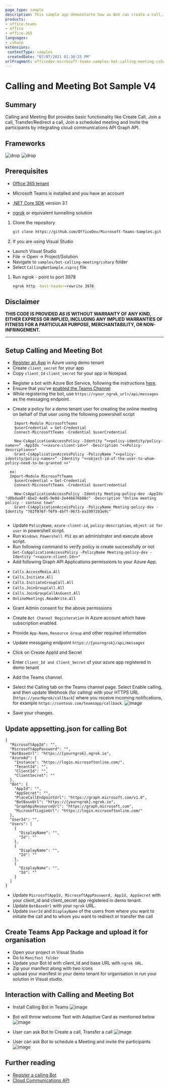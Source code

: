 ```yaml
---
page_type: sample
description: This sample app demonstarte how an Bot can create a call, join a meeting and transfer the call
products:
- office-teams
- office
- office-365
languages:
- csharp
extensions:
 contentType: samples
 createdDate: "07/07/2021 01:38:25 PM"
urlFragment: officedev-microsoft-teams-samples-bot-calling-meeting-csharp
---
```

# Calling and Meeting Bot Sample V4

## Summary

Calling and Meeting Bot provides basic functionality like Create Call, Join a call, Transfer/Redirect a call, Join a scheduled meeting and invite the participants by integrating cloud communications API Graph API.

## Frameworks

![drop](https://img.shields.io/badge/.NET&nbsp;Core-3.1-green.svg)
![drop](https://img.shields.io/badge/Bot&nbsp;Framework-3.0-green.svg)

## Prerequisites
* [Office 365 tenant](https://developer.microsoft.com/en-us/microsoft-365/dev-program)

* Microsoft Teams is installed and you have an account
* [.NET Core SDK](https://dotnet.microsoft.com/download) version 3.1
* [ngrok](https://ngrok.com/) or equivalent tunnelling solution

1) Clone the repository

    ```bash
    git clone https://github.com/OfficeDev/Microsoft-Teams-Samples.git
    ```

1) If you are using Visual Studio
  - Launch Visual Studio
  - File -> Open -> Project/Solution
  - Navigate to `samples/bot-calling-meeting/csharp` folder
  - Select `CallingBotSample.csproj` file

1) Run ngrok - point to port 3978

    ```bash
    ngrok http -host-header=rewrite 3978
    ```
    
## Disclaimer

**THIS CODE IS PROVIDED *AS IS* WITHOUT WARRANTY OF ANY KIND, EITHER EXPRESS OR IMPLIED, INCLUDING ANY IMPLIED WARRANTIES OF FITNESS FOR A PARTICULAR PURPOSE, MERCHANTABILITY, OR NON-INFRINGEMENT.**

---    

## Setup Calling and Meeting Bot

* [Register an App](https://docs.microsoft.com/en-us/graph/auth-register-app-v2) in Azure using demo tenant 
* Create `client_secret` for your app
* Copy `client_Id` `client_secret` for your app in Notepad.
 - Register a bot with Azure Bot Service, following the instructions [here](https://docs.microsoft.com/en-us/azure/bot-service/bot-service-quickstart-registration?view=azure-bot-service-3.0).
- Ensure that you've [enabled the Teams Channel](https://docs.microsoft.com/en-us/azure/bot-service/channel-connect-teams?view=azure-bot-service-4.0)
- While registering the bot, use `https://<your_ngrok_url>/api/messages` as the messaging endpoint.

* Create a policy for a demo tenant user for creating the online meeting on behalf of that user using the following powershell script

```
	Import-Module MicrosoftTeams
	$userCredential = Get-Credential
	Connect-MicrosoftTeams -Credential $userCredential

	New-CsApplicationAccessPolicy -Identity “<<policy-identity/policy-name>>” -AppIds "<<azure-client-id>>" -Description "<<Policy-description>>"
	Grant-CsApplicationAccessPolicy -PolicyName “<<policy-identity/policy-name>>” -Identity "<<object-id-of-the-user-to-whom-policy-need-to-be-granted >>"

  ex:
  Import-Module MicrosoftTeams
	$userCredential = Get-Credential
	Connect-MicrosoftTeams -Credential $userCredential

	New-CsApplicationAccessPolicy -Identity Meeting-policy-dev -AppIds "d0bdaa0f-8be2-4e85-9e0d-2e446676b88c" -Description "Online meeting policy - contoso town"
	Grant-CsApplicationAccessPolicy -PolicyName Meeting-policy-dev -Identity "782f076f-f6f9-4bff-9673-ea1997283e9c"
	
```
* Update `PolicyName`, `azure-client-id`, `policy-description`, `object-id for user` in powershell script.
* Run `Windows Powershell PSI` as an administrator and execute above script.
* Run following command to verify policy is create successfully or not
`Get-CsApplicationAccessPolicy -PolicyName Meeting-policy-dev -Identity "<<azure-client-Id>>"
	`
* Add following Graph API Applications permissions to your Azure App.
- `Calls.AccessMedia.All`
- `Calls.Initiate.All`
- `Calls.InitiateGroupCall.All`
- `Calls.JoinGroupCall.All`
- `Calls.JoinGroupCallAsGuest.All`
- `OnlineMeetings.ReadWrite.All`

* Grant Admin consent for the above permissions

* Create `Bot Channel Registeration` in Azure account which have subscription enabled.
* Provide `App-Name`, `Resource Group` and other required information
* Update messgaing endpoint `https://{yourngrok}/api/messages` 
* Click on Create AppId and Secret
* Enter `Client_Id and Client_Secret` of your azure app registered in demo tenant
* Add the Teams channel.
* Select the Calling tab on the Teams channel page. Select Enable calling, and then update Webhook (for calling) with your HTTPS URL (`https://yourNgrok/callback`) where you receive incoming notifications, for example `https://contoso.com/teamsapp/callback`.
![image](https://user-images.githubusercontent.com/50989436/122867490-375e5580-d347-11eb-8447-7e417947bf1f.png)
* Save your changes.

## Update appsetting.json for calling Bot
````
{
  "MicrosoftAppId": "",
  "MicrosoftAppPassword": "",
  "BotBaseUrl": "https://{yourngrok}.ngrok.io",
  "AzureAd": {
    "Instance": "https://login.microsoftonline.com/",
    "TenantId": "",
    "ClientId": "",
    "ClientSecret": ""
  },
  "Bot": {
    "AppId": "",
    "AppSecret": "",
    "PlaceCallEndpointUrl": "https://graph.microsoft.com/v1.0",
    "BotBaseUrl": "https://{yourngrok}.ngrok.io",
    "GraphApiResourceUrl": "https://graph.microsoft.com",
    "MicrosoftLoginUrl": "https://login.microsoftonline.com/"
  },
  "UserId": "",
  "Users": [
    {
      "DisplayName": "",
      "Id": ""
    },
    {
      "DisplayName": "",
      "Id": ""
    },
    {
      "DisplayName": "",
      "Id": ""
    }
  ]
}
````
- Update `MicrosoftAppId, MicrosoftAppPassword, AppId, AppSecret` with your client_id and client_secret app registered in demo tenant.
- Update `BotBaseUrl` with your `ngrok` URL.
- Update `UserId` and `DisplayName` of the users from where you want to initiate the call and to whom you want to redirect or transfer the call

## Create Teams App Package and upload it for organisation
- Open your project in Visual Studio
- Go to `Manifest folder`
- Update your Bot Id with client_Id and base URL with `ngrok URL`.
- Zip your manifest along with two icons
- upload your manifest in your demo tenant for organisation in run your solution in Visual studio.

## Interaction with Calling and Meeting Bot

* Install Calling Bot in Teams
![image](https://user-images.githubusercontent.com/50989436/122866700-0c273680-d346-11eb-9c30-83ff23f019e0.png)

* Bot will throw welcome Text with Adaptive Card as mentioned below
![image](https://user-images.githubusercontent.com/50989436/122866848-4395e300-d346-11eb-8e20-d43629d22aaa.png)

* User can ask Bot to Create a call, Transfer a call
![image](https://user-images.githubusercontent.com/50989436/122867719-92904800-d347-11eb-87a6-3d61c24c6451.png)

* User can ask Bot to schedule a Meeting and invite the participants
![image](https://user-images.githubusercontent.com/50989436/122867010-848df780-d346-11eb-9129-4447e39d35f5.png)

## Further reading
- [Register a calling Bot](https://docs.microsoft.com/en-us/microsoftteams/platform/bots/calls-and-meetings/registering-calling-bot#create-new-bot-or-add-calling-capabilities)
- [Cloud Communications API](https://docs.microsoft.com/en-us/graph/api/resources/call?view=graph-rest-1.0)


